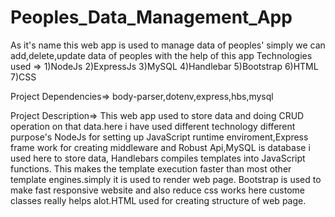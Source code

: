 # Peoples_Data_Management_App
As it's name this web app is used to manage data of peoples'
simply we can add,delete,update data of peoples with the help of this app 
Technologies used =>
1)NodeJs
2)ExpressJs
3)MySQL
4)Handlebar
5)Bootstrap
6)HTML
7)CSS

Project Dependencies=>
body-parser,dotenv,express,hbs,mysql

Project Description=>
This web app used to store data and doing CRUD operation on that data.here i have used different technology different purpose's
NodeJs for setting up JavaScript runtime enviroment,Express frame work for creating middleware and Robust Api,MySQL is database i used here to store data,
Handlebars compiles templates into JavaScript functions. This makes the template execution faster than most other template engines.simply it is used to render web page.
Bootstrap is used to make fast responsive website and also reduce css works here custome classes really helps alot.HTML used for creating structure of web page.
